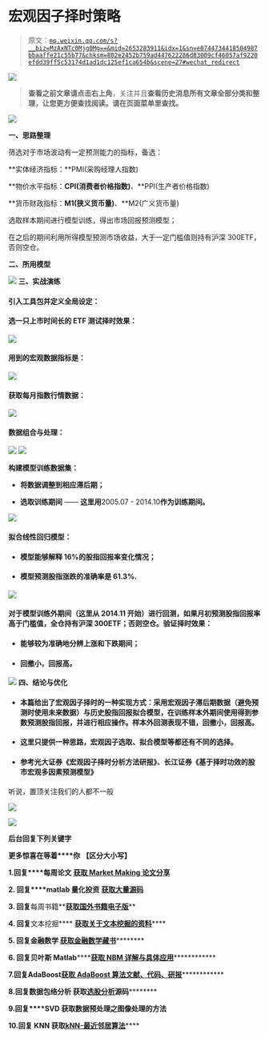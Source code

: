 # 宏观因子择时策略

> 原文：[`mp.weixin.qq.com/s?__biz=MzAxNTc0Mjg0Mg==&mid=2653283911&idx=1&sn=e0744734418504987bbaaffe21c55b77&chksm=802e2452b759ad447622286d83009cf46057af9220efdd39ff5c53174d1ad1dc125ef1ca654b&scene=27#wechat_redirect`](http://mp.weixin.qq.com/s?__biz=MzAxNTc0Mjg0Mg==&mid=2653283911&idx=1&sn=e0744734418504987bbaaffe21c55b77&chksm=802e2452b759ad447622286d83009cf46057af9220efdd39ff5c53174d1ad1dc125ef1ca654b&scene=27#wechat_redirect)

![](img/a0bfde570bfadb777c6a122b770db628.png)

> ********查看之前文章请点击右上角********，关注并且******查看历史消息**************所有文章全部分类和整理，让您更方便查找阅读。请在页面菜单里查找。********

![](img/ca4b7ebbb87c635745683fa54710ab6f.png)

**一、思路整理**

筛选对于市场波动有一定预测能力的指标，备选：

**实体经济指标：**PMI(采购经理人指数)

**物价水平指标：**CPI(消费者价格指数)**、**PPI(生产者价格指数)

**货币财政指标：**M1(狭义货币量)**、**M2(广义货币量)

选取样本期间进行模型训练，得出市场回报预测模型；

在之后的期间利用所得模型预测市场收益，大于一定门槛值则持有沪深 300ETF，否则空仓。

**二、所用模型**

![](img/5a3a63f9ce3da2ce875cb5b1a5306318.png)
**三、实战演练**

#### 引入工具包并定义全局设定：

#### 选一只上市时间长的 ETF 测试择时效果：

![](img/7b2146f0253a2b3a6eb4b377b013b8ce.png)

#### 用到的宏观数据指标是：

![](img/09a28523f3f97774f7efc1824eef7038.png)

#### 获取每月指数行情数据：

![](img/744e45fa79bfe4875a04ebc9c8fb6783.png)

#### 数据组合与处理：

![](img/02b0a76a5c09a810458764fa404b0726.png)
![](img/fb2923f5af28ae0835c3404425ca6911.png)

**构建模型训练数据集：**

*   **将数据调整到相应滞后期；** 

*   **选取训练期间** —— **这里用**2005.07 - 2014.10**作为训练期间。**

![](img/745900a6c7f4ae2f86407a13ee97aa3b.png)

#### 拟合线性回归模型：

*   #### 模型能够解释 16%的股指回报率变化情况；

*   #### 模型预测股指涨跌的准确率是 61.3%.

![](img/88d84e0c6d57f33504dd1ceedf4ce0db.png)

#### 对于模型训练外期间（这里从 2014.11 开始）进行回测，如果月初预测股指回报率高于门槛值，全仓持有沪深 300ETF；否则空仓。验证择时效果：

*   #### 能够较为准确地分辨上涨和下跌期间；

*   #### 回撤小，回报高。

![](img/45be424f069a724bc63547c47ed1329a.png)
**四、结论与优化**

*   #### 本篇给出了宏观因子择时的一种实现方式：采用宏观因子滞后期数据（避免预测时使用未来数据）与历史股指回报拟合模型，在训练样本外期间使用得到参数预测股指回报，并进行相应操作。样本外回测表现不错，回撤小，回报高。

*   #### 这里只提供一种思路，宏观因子选取、拟合模型等都还有不同的选择。

*   #### 参考光大证券《宏观因子择时分析方法研报》、长江证券《基于择时功效的股市宏观多因素预测模型》

听说，置顶关注我们的人都不一般

![](img/74c285b465d1c5684165b6d5f0ebcd06.png)

**![](img/40429cd849aaf6f87544f9c00f4f92ad.png)**

**后台回复下列关键字**

**更多惊喜在等着****你** **【区分大小写】**  

**1.回复****每周论文** [**获取 Market Making 论文分享**](http://mp.weixin.qq.com/s?__biz=MzAxNTc0Mjg0Mg==&mid=2653283381&idx=1&sn=48ec361d5b5a0e86e7749ff100a1f335&scene=21#wechat_redirect)

**2\. 回复****matlab 量化投资** **[**获取大量源码**](http://mp.weixin.qq.com/s?__biz=MzAxNTc0Mjg0Mg==&mid=2653283293&idx=1&sn=7c26d2958d1a463686b2600c69bd9bff&scene=21#wechat_redirect)**

****3\. 回复****每周书籍**[**获取国外书籍电子版**](http://mp.weixin.qq.com/s?__biz=MzAxNTc0Mjg0Mg==&mid=2653283159&idx=1&sn=2b5ff2017cabafc48fd3497ae5efa58c&scene=21#wechat_redirect)**

******4\.** **回复******文本挖掘**** ****[**获取关于文本挖掘的资料**](http://mp.weixin.qq.com/s?__biz=MzAxNTc0Mjg0Mg==&mid=2653283053&idx=1&sn=1d17fbc17545e561be0664af78304a67&scene=21#wechat_redirect)********

************5\. 回复******金融数学**** ****[**获取金融数学藏书**](http://mp.weixin.qq.com/s?__biz=MzAxNTc0Mjg0Mg==&mid=403111936&idx=4&sn=97822bfa300f3d856d6c9acd8dc24914&scene=21#wechat_redirect)**************

**********6\. 回复******贝叶斯 Matlab********[**获取 NBM 详解与具体应用**](http://mp.weixin.qq.com/s?__biz=MzAxNTc0Mjg0Mg==&mid=401834925&idx=1&sn=d56246158c1002b2330a7c26fd401db6&scene=21#wechat_redirect)************

************7.回复****AdaBoost******[获取 AdaBoost 算法文献、代码、研报](http://mp.weixin.qq.com/s?__biz=MzAxNTc0Mjg0Mg==&mid=2653283387&idx=1&sn=d40b3a1ea73e3d85c124b5b1e4f3057b&scene=21#wechat_redirect)**************

**********8.回复****数据包络分析** **获取****[选股分析](http://mp.weixin.qq.com/s?__biz=MzAxNTc0Mjg0Mg==&mid=2653283401&idx=1&sn=fae6d0c0638174bb713952e6af983c54&scene=21#wechat_redirect)源码**********

********9.回复****SVD** **获取数据预处理之图像处理的方法********

********10.回复 KNN 获取****[kNN-最近邻居算法](http://mp.weixin.qq.com/s?__biz=MzAxNTc0Mjg0Mg==&mid=2653283706&idx=1&sn=45ee21fda90a82a4692eb1aff62ec492&scene=21#wechat_redirect)********